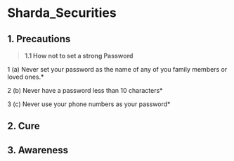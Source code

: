 # Sharda_Securities

## 1. Precautions

> **1.1 How not to set a strong Password**

1 (a) Never set your password as the name of any of you family members or loved ones.*

2 (b) Never have a password less than 10 characters*
    
3 (c) Never use your phone numbers as your password*


## 2. Cure

## 3. Awareness



